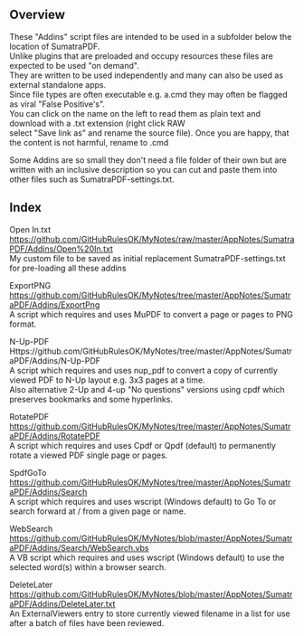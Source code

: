 Overview
--------

These "Addins" script files are intended to be used in a subfolder below the location of SumatraPDF. \
Unlike plugins that are preloaded and occupy resources these files are expected to be used "on demand". \
They are written to be used independently and many can also be used as external standalone apps. \
Since file types are often executable e.g. a.cmd they may often be flagged as viral "False Positive's". \
You can click on the name on the left to read them as plain text and download with a .txt extension (right click RAW \
select "Save link as" and rename the source file). Once you are happy, that the content is not harmful, rename to .cmd

Some Addins are so small they don't need a file folder of their own but are written with an inclusive description so you can cut and paste them into other files such as SumatraPDF-settings.txt.

Index
-----

Open In.txt \
https://github.com/GitHubRulesOK/MyNotes/raw/master/AppNotes/SumatraPDF/Addins/Open%20In.txt \
My custom file to be saved as initial replacement SumatraPDF-settings.txt for pre-loading all these addins

ExportPNG \
https://github.com/GitHubRulesOK/MyNotes/tree/master/AppNotes/SumatraPDF/Addins/ExportPng \
A script which requires and uses MuPDF to convert a page or pages to PNG format.
		
N-Up-PDF \
Https://github.com/GitHubRulesOK/MyNotes/tree/master/AppNotes/SumatraPDF/Addins/N-Up-PDF \
A script which requires and uses nup_pdf to convert a copy of currently viewed PDF to N-Up layout e.g. 3x3 pages at a time.\
Also alternative 2-Up and 4-up "No questions" versions using cpdf which preserves bookmarks and some hyperlinks.

RotatePDF \
https://github.com/GitHubRulesOK/MyNotes/tree/master/AppNotes/SumatraPDF/Addins/RotatePDF \
A script which requires and uses Cpdf or Qpdf (default) to permanently rotate a viewed PDF single page or pages.

SpdfGoTo \
https://github.com/GitHubRulesOK/MyNotes/tree/master/AppNotes/SumatraPDF/Addins/Search \
A script which requires and uses wscript (Windows default) to Go To or search forward at / from a given page or name.
		
WebSearch \
https://github.com/GitHubRulesOK/MyNotes/blob/master/AppNotes/SumatraPDF/Addins/Search/WebSearch.vbs \
A VB script which requires and uses wscript (Windows default) to use the selected word(s) within a browser search.
		
DeleteLater \
https://github.com/GitHubRulesOK/MyNotes/blob/master/AppNotes/SumatraPDF/Addins/DeleteLater.txt \
An ExternalViewers entry to store currently viewed filename in a list for use after a batch of files have been reviewed.

